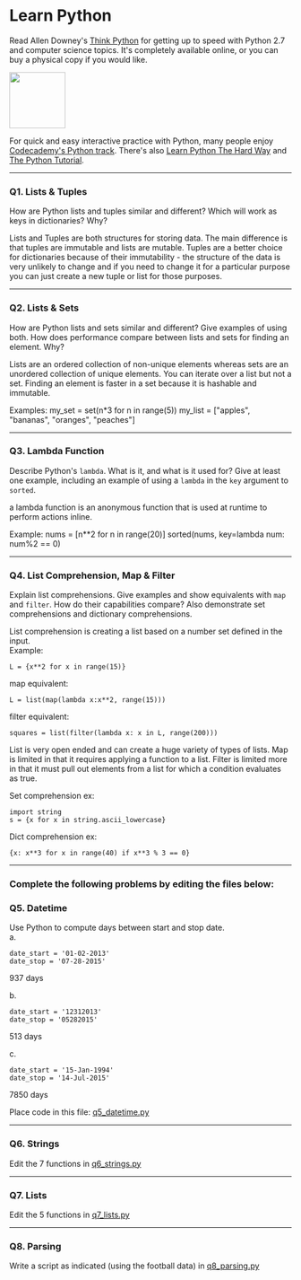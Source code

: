 # Learn Python

Read Allen Downey's [Think Python](http://www.greenteapress.com/thinkpython/) for getting up to speed with Python 2.7 and computer science topics. It's completely available online, or you can buy a physical copy if you would like.

<a href="http://www.greenteapress.com/thinkpython/"><img src="img/think_python.png" style="width: 100px;" target="_blank"></a>

For quick and easy interactive practice with Python, many people enjoy [Codecademy's Python track](http://www.codecademy.com/en/tracks/python). There's also [Learn Python The Hard Way](http://learnpythonthehardway.org/book/) and [The Python Tutorial](https://docs.python.org/2/tutorial/).

---

### Q1. Lists &amp; Tuples

How are Python lists and tuples similar and different? Which will work as keys in dictionaries? Why?

Lists and Tuples are both structures for storing data.  The main difference is that tuples are immutable and lists are mutable.  Tuples are a better choice for dictionaries because of their immutability - the structure of the data is very unlikely to change and if you need to change it for a particular purpose you can just create a new tuple or list for those purposes.

---

### Q2. Lists &amp; Sets

How are Python lists and sets similar and different? Give examples of using both. How does performance compare between lists and sets for finding an element. Why?

Lists are an ordered collection of non-unique elements whereas sets are an unordered collection of unique elements.  You can iterate over a list but not a set.  Finding an element is faster in a set because it is hashable and immutable.  

Examples:
my_set = set(n\*3 for n in range(5))
my_list = ["apples", "bananas", "oranges", "peaches"]

---

### Q3. Lambda Function

Describe Python's `lambda`. What is it, and what is it used for? Give at least one example, including an example of using a `lambda` in the `key` argument to `sorted`.

a lambda function is an anonymous function that is used at runtime to perform actions inline.

Example:
nums = [n\*\*2 for n in range(20)]
sorted(nums, key=lambda num: num%2 == 0)

---

### Q4. List Comprehension, Map &amp; Filter

Explain list comprehensions. Give examples and show equivalents with `map` and `filter`. How do their capabilities compare? Also demonstrate set comprehensions and dictionary comprehensions.   

List comprehension is creating a list based on a number set defined in the input.     
Example:   
``` 
L = {x**2 for x in range(15)}
```
map equivalent: 
```
L = list(map(lambda x:x**2, range(15)))
```
filter equivalent:
```
squares = list(filter(lambda x: x in L, range(200)))
```

List is very open ended and can create a huge variety of types of lists.  Map is limited in that it requires applying a function to a list.  Filter is limited more in that it must pull out elements from a list for which a condition evaluates as true.     

Set comprehension ex:   
```
import string
s = {x for x in string.ascii_lowercase}
```
Dict comprehension ex:   
```
{x: x**3 for x in range(40) if x**3 % 3 == 0}
```



---

### Complete the following problems by editing the files below:

### Q5. Datetime
Use Python to compute days between start and stop date.   
a.  

```
date_start = '01-02-2013'    
date_stop = '07-28-2015'
```

937 days

b.  
```
date_start = '12312013'  
date_stop = '05282015'  
```

513 days

c.  
```
date_start = '15-Jan-1994'      
date_stop = '14-Jul-2015'  
```

7850 days

Place code in this file: [q5_datetime.py](python/q5_datetime.py)

---

### Q6. Strings
Edit the 7 functions in [q6_strings.py](python/q6_strings.py)

---

### Q7. Lists
Edit the 5 functions in [q7_lists.py](python/q7_lists.py)

---

### Q8. Parsing
Write a script as indicated (using the football data) in [q8_parsing.py](python/q8_parsing.py)





